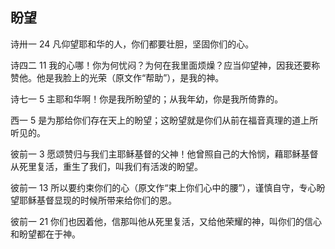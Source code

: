 ## 盼望

诗卅一 24 凡仰望耶和华的人，你们都要壮胆，坚固你们的心。

诗四二 11 我的心哪！你为何忧闷？为何在我里面烦燥？应当仰望神，因我还要称赞他。他是我脸上的光荣（原文作“帮助”），是我的神。

诗七一 5 主耶和华啊！你是我所盼望的；从我年幼，你是我所倚靠的。

西一 5 是为那给你们存在天上的盼望；这盼望就是你们从前在福音真理的道上所听见的。

彼前一 3 愿颂赞归与我们主耶稣基督的父神！他曾照自己的大怜悯，藉耶稣基督从死里复活，重生了我们，叫我们有活泼的盼望。

彼前一 13 所以要约束你们的心（原文作“束上你们心中的腰”），谨慎自守，专心盼望耶稣基督显现的时候所带来给你们的恩。

彼前一 21 你们也因着他，信那叫他从死里复活，又给他荣耀的神，叫你们的信心和盼望都在于神。



